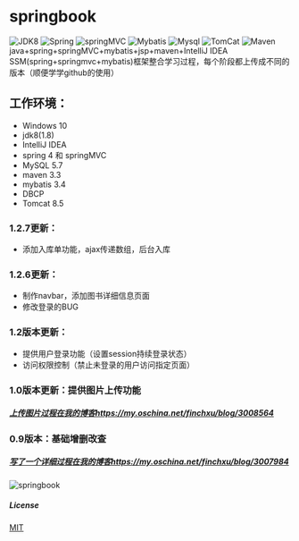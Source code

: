 # springbook
![JDK8](https://img.shields.io/badge/jdk-8-brightgreen.svg) ![Spring](https://img.shields.io/badge/Sping-4-yellow.svg)
![springMVC](https://img.shields.io/badge/springMVC--orange.svg) ![Mybatis](https://img.shields.io/badge/MyBatis-3-yellowgreen.svg)
![Mysql](https://img.shields.io/badge/Mysql-5.7-red.svg) ![TomCat](https://img.shields.io/badge/Tomcat-8.5-lightgrey.svg)
![Maven](https://img.shields.io/badge/Maven-3.3-blue.svg)<br>
java+spring+springMVC+mybatis+jsp+maven+IntelliJ IDEA<br>
SSM(spring+springmvc+mybatis)框架整合学习过程，每个阶段都上传成不同的版本（顺便学学github的使用）<br>
## 工作环境：
* Windows 10
* jdk8(1.8)
* IntelliJ IDEA 
* spring 4 和 springMVC
* MySQL 5.7
* maven 3.3
* mybatis 3.4
* DBCP
* Tomcat 8.5

### 1.2.7更新：
* 添加入库单功能，ajax传递数组，后台入库

### 1.2.6更新：
* 制作navbar，添加图书详细信息页面
* 修改登录的BUG

### 1.2版本更新：
* 提供用户登录功能（设置session持续登录状态）
* 访问权限控制（禁止未登录的用户访问指定页面）

### 1.0版本更新：提供图片上传功能
##### [上传图片过程在我的博客https://my.oschina.net/finchxu/blog/3008564](https://my.oschina.net/finchxu/blog/3008564)

### 0.9版本：基础增删改查
##### [写了一个详细过程在我的博客https://my.oschina.net/finchxu/blog/3007984](https://my.oschina.net/finchxu/blog/3007984)
![springbook](https://github.com/finch-xu/springbook/raw/master/springbook.gif)<br>





##### License

[MIT](http://opensource.org/licenses/MIT)
